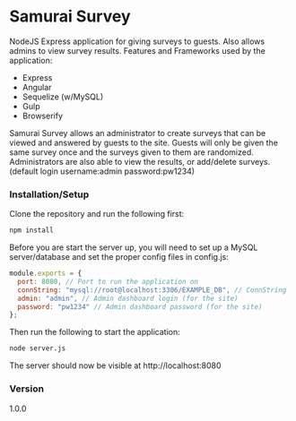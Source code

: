 # Samurai Survey

NodeJS Express application for giving surveys to guests. Also allows admins to view survey results. Features and Frameworks used by the application:

  - Express
  - Angular
  - Sequelize (w/MySQL)
  - Gulp
  - Browserify

Samurai Survey allows an administrator to create surveys that can be viewed and answered by guests to the site. Guests will only be given the same survey once and the surveys given to them are randomized. Administrators are also able to view the results, or add/delete surveys. (default login username:admin password:pw1234)

### Installation/Setup

Clone the repository and run the following first:

``` sh
npm install
```

Before you are start the server up, you will need to set up a MySQL server/database and set the proper config files in config.js:

``` javascript
module.exports = {
  port: 8080, // Port to run the application on
  connString: "mysql://root@localhost:3306/EXAMPLE_DB", // ConnString
  admin: "admin", // Admin dashboard login (for the site)
  password: "pw1234" // Admin dashboard password (for the site)
};
```

Then run the following to start the application:

``` sh
node server.js
```

The server should now be visible at http://localhost:8080

### Version
1.0.0
